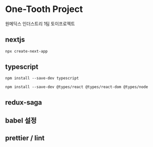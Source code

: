# One-Tooth Project

원메딕스 인더스트리 1팀 토이프로젝트

## nextjs 

```bash
npx create-next-app
```

## typescript

```
npm install --save-dev typescript

npm install --save-dev @types/react @types/react-dom @types/node
```
## redux-saga

## babel 설정 

## prettier / lint 